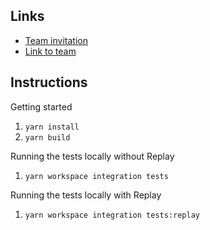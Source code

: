 ## Links

-   [Team invitation](https://app.replay.io/team/invitation?code=09104487-5e9f-4ec4-aa3a-3034b5bbf38e)
-   [Link to team](https://app.replay.io/team/dzo1MDQ3NmY1YS1mM2M4LTRmNTYtYWUxYy05ZjFhYTcxZjdhNjM=/recordings)

## Instructions

Getting started

1. `yarn install`
2. `yarn build`

Running the tests locally without Replay

1. `yarn workspace integration tests`

Running the tests locally with Replay

1. `yarn workspace integration tests:replay`
